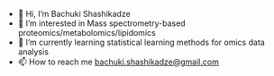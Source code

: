 - 👋 Hi, I’m Bachuki Shashikadze
- 👀 I’m interested in Mass spectrometry-based proteomics/metabolomics/lipidomics
- 🌱 I’m currently learning statistical learning methods for omics data analysis
- 📫 How to reach me bachuki.shashikadze@gmail.com

<!---
bshashikadze/bshashikadze is a ✨ special ✨ repository because its `README.md` (this file) appears on your GitHub profile.
You can click the Preview link to take a look at your changes.
--->
